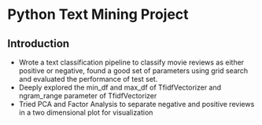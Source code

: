 # Python Text Mining Project 
## Introduction
* Wrote a text classification pipeline to classify movie reviews as either positive or
negative, found a good set of parameters using grid search and evaluated the performance
of test set. 
* Deeply explored the min_df and max_df of TfidfVectorizer and ngram_range parameter of
TfidfVectorizer
* Tried PCA and Factor Analysis to separate negative and positive reviews in a two dimensional plot for visualization  
